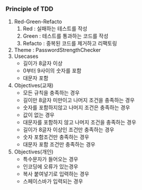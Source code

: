 ### Principle of TDD
1. Red-Green-Refacto
   1. Red : 실패하는 테스트를 작성
   2. Green : 테스트를 통과하는 코드를 작성
   3. Refacto : 중복된 코드를 제거하고 리팩토링
2. Theme : PasswordStrengthChecker
3. Usecases
    - 길이가 8글자 이상
    - 0부터 9사이의 숫자를 포함
    - 대문자 포함
4. Objectives(교재)
    - 모든 규칙을 충족하는 경우
    - 길이만 8글자 미만이고 나머지 조건을 충족하는 경우
    - 숫자를 포함하지않고 나머지 조건은 충족하는 경우
    - 값이 없는 경우
    - 대문자를 포함하지 않고 나머지 조건을 충족하는 경우
    - 길이가 8글자 이상인 조건만 충족하는 경우
    - 숫자 포함조건만 충족하는 경우
    - 대문자 포함 조건만 충족하는 경우
5. Objectives(개인)
   - 특수문자가 들어오는 경우
   - 인코딩에 오류가 있는경우
   - 복사 붙여넣기로 입력하는 경우
   - 스페이스바가 입력되는 경우